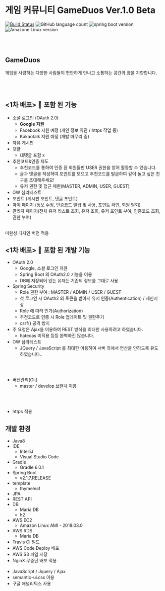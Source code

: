 # **게임 커뮤니티 **GameDuos** Ver.1.0 Beta** <br>
[![Build Status](https://travis-ci.org/matamong/spring-boot2-web-service.svg?branch=master)](https://travis-ci.org/matamong/spring-boot2-web-service)
![GitHub language count](https://img.shields.io/github/languages/count/matamong/spring-boot2-web-service)
![spring boot version](https://img.shields.io/badge/Spring--Boot%20-v2.1.7.RELEASE-brightgreen)
![Amazone Linux version](https://img.shields.io/badge/Amazon%20Linux%20AMI-2018.03.0-orange)

<br><br>

## **GameDuos**
게임을 사랑하는 다양한 사람들이 편안하게 만나고 소통하는 공간의 장을 지향합니다.

<br><br>

## <1차 배포> 🎊 **포함 된 기능** 

- 소셜 로그인 (OAuth 2.0)
    - **Google 지원**
    - Facebook 지원 예정 (개인 정보 약관 / https 작업 중)
    - Kakaotalk 지원 예정 (개발 마무리 중)
- 자유 게시판
- 댓글 
    - 대댓글 포함 x
- 추천코드&인증 제도
    - 추천코드를 통하여 인증 된 회원들만 USER 권한을 얻어 활동할 수 있습니다.
    - 글과 댓글을 작성하여 포인트를 모으고 추천코드를 발급하여 같이 놀고 싶은 친구를 초대해주세요!
    - 유저 권한 및 접근 제한(MASTER, ADMIN, USER, GUEST)
- OW 심리테스트 
- 포인트 (게시판 포인트, 댓글 포인트) 
- 마이 페이지 (정보 수정, 인증코드 발급 및 사용, 포인트 확인, 회원 탈퇴) 
- 관리자 페이지(전체 유저 리스트 조회, 유저 조회, 유저 포인트 부여, 인증코드 조회, 권한 부여) 

<br>
미완성 디자인 버전 적용

## <1차 배포> 🎊 **포함 된 개발 기능**

- OAuth 2.0
   - Google, 소셜 로그인 지원
   - Spring Boot 의 OAuth2.0 기능을 이용
   - DB에 저장되어 있는 유저는 기존의 정보를 그대로 사용
- Spring Security
    - Role 권한 부여 : MASTER / ADMIN / USER / GUEST 
    - 첫 로그인 시 OAuth2 의 토큰을 받아서 유저 인증(Authentication) / 세션저장
    - Role 에 따라 인가(Authorization)
    - 추천코드로 인증 시 Role 업데이트 및 권한주기
    - csrf() 공격 방지
- 주 요청은 Ajax를 이용하여 REST 방식을 최대한 사용하려고 하였습니다.
    - hateoas 미적용 등등 완벽하진 않습니다.
- OW 심리테스트
    - JQuery / JavaScript 를 최대한 이용하여 서버 측에서 연산을 안하도록 유도하였습니다.. 

<br><br>

- 버전관리(Git)
    - master / develop 브랜치 이용
    
<br><br>

- https 적용
 
## 개발 환경
- Java8
- IDE
    - IntelliJ
    - Visual Studio Code 
- Gradle
    - Gradle 6.0.1
- Spring Boot
    - v2.1.7.RELEASE
- template
    - thymeleaf
- JPA
- REST API
- DB
    - Maria DB
    - h2
- AWS EC2
    -  Amazon Linux AMI - 2018.03.0
- AWS RDS
    - Maria DB
- Travis CI 빌드  
- AWS Code Deploy 배포
- AWS S3 파일 저장
- NginX 무중단 배포 적용
<br><br>
- JavaScript / Jquery / Ajax
- semantic-ui.css 이용
- 구글 애널리틱스 사용


